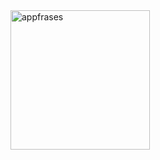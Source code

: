 
<img width="223" alt="appfrases" src="https://user-images.githubusercontent.com/115116514/236020452-e200bc04-3d63-480a-967d-31f49fb10cb2.PNG">

